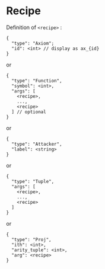 # Recipe

Definition of `<recipe>` :

```
{
  "type": "Axiom";
  "id": <int> // display as ax_{id}
}
```
or
```
{
  "type": "Function",
  "symbol": <int>,
  "args": [
    <recipe>,
    ...,
    <recipe>
  ] // optional
}
```
or
```
{
  "type": "Attacker",
  "label": <string>
}
```
or
```
{
  "type": "Tuple",
  "args": [
    <recipe>,
    ...,
    <recipe>
  ]
}
````
or
```
{
  "type": "Proj",
  "ith": <int>,
  "arity_tuple": <int>,
  "arg": <recipe>
}
```
